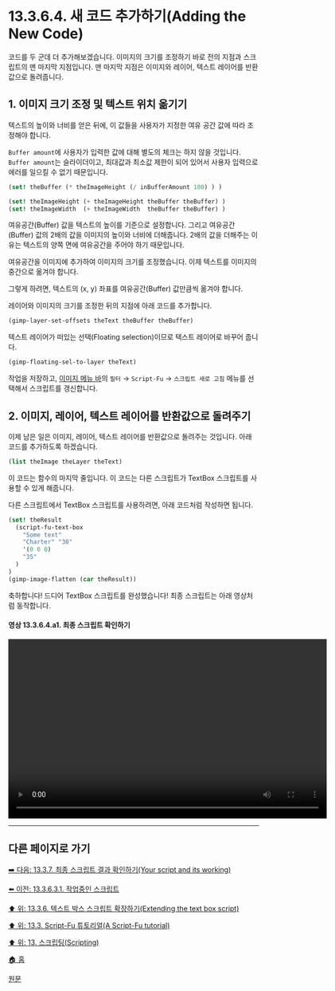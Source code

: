 # 13.3.6.4. 새 코드 추가하기(Adding the New Code)
코드를 두 군데 더 추가해보겠습니다. 이미지의 크기를 조정하기 바로 전의 지점과 스크립트의 맨 마지막 지점입니다. 맨 마지막 지점은 이미지와 레이어, 텍스트 레이어를 반환값으로 돌려줍니다.

## 1. 이미지 크기 조정 및 텍스트 위치 옮기기

텍스트의 높이와 너비를 얻은 뒤에, 이 값들을 사용자가 지정한 여유 공간 값에 따라 조정해야 합니다.

`Buffer amount`에 사용자가 입력한 값에 대해 별도의 체크는 하지 않을 것입니다. `Buffer amount`는 슬라이더이고, 최대값과 최소값 제한이 되어 있어서 사용자 입력으로 에러를 일으킬 수 없기 때문입니다.

```scheme
(set! theBuffer (* theImageHeight (/ inBufferAmount 100) ) )

(set! theImageHeight (+ theImageHeight theBuffer theBuffer) )
(set! theImageWidth  (+ theImageWidth  theBuffer theBuffer) )
```

여유공간(Buffer) 값을 텍스트의 높이를 기준으로 설정합니다. 그리고 여유공간(Buffer) 값의 2배의 값을 이미지의 높이와 너비에 더해줍니다. 2배의 값을 더해주는 이유는 텍스트의 양쪽 면에 여유공간을 주어야 하기 때문입니다.

여유공간을 이미지에 추가하여 이미지의 크기를 조정했습니다. 이제 텍스트를 이미지의 중간으로 옮겨야 합니다.

그렇게 하려면, 텍스트의 (x, y) 좌표를 여유공간(Buffer) 값만큼씩 옮겨야 합니다.

레이어와 이미지의 크기를 조정한 뒤의 지점에 아래 코드를 추가합니다.

```scheme
(gimp-layer-set-offsets theText theBuffer theBuffer)
```

텍스트 레이어가 떠있는 선택(Floating selection)이므로 텍스트 레이어로 바꾸어 줍니다.

```scheme
(gimp-floating-sel-to-layer theText)
```

작업을 저장하고, [이미지 메뉴 바](./19-glossaryx-image_menu_bar.md)의 `필터` → `Script-Fu` → `스크립트 새로 고침` 메뉴를 선택해서 스크립트를 갱신합니다. 

## 2. 이미지, 레이어, 텍스트 레이어를 반환값으로 돌려주기
이제 남은 일은 이미지, 레이어, 텍스트 레이어를 반환값으로 돌려주는 것입니다. 아래 코드를 추가하도록 하겠습니다.

```scheme
(list theImage theLayer theText)
```

이 코드는 함수의 마지막 줄입니다. 이 코드는 다른 스크립트가 TextBox 스크립트를 사용할 수 있게 해줍니다.

다른 스크립트에서 TextBox 스크립트를 사용하려면, 아래 코드처럼 작성하면 됩니다.

```scheme
(set! theResult 
  (script-fu-text-box
    "Some text"
    "Charter" "30"
    '(0 0 0)
    "35"
  )
)
(gimp-image-flatten (car theResult))
```

축하합니다! 드디어 TextBox 스크립트를 완성했습니다! 최종 스크립트는 아래 영상처럼 동작합니다.

#### 영상 13.3.6.4.a1. 최종 스크립트 확인하기
<video controls="controls" width="640" height="360"  src="https://github.com/wonder13662/gimp/assets/15767104/e907c457-27b4-472c-ae59-f3432f00c4b4"></video>

***

## 다른 페이지로 가기

[➡️ 다음: 13.3.7. 최종 스크립트 결과 확인하기(Your script and its working)](./13-03-07-your-script-and-its-working.md)

[⬅️ 이전: 13.3.6.3.1. 작업중인 스크립트](./13-03-06-03-01-script_in_progress.md)

[⬆️ 위: 13.3.6. 텍스트 박스 스크립트 확장하기(Extending the text box script)](./13-03-06-00-extending-the-text-box-script.md)

[⬆️ 위: 13.3. Script-Fu 튜토리얼(A Script-Fu tutorial)](./13-03-00-a-script-fu-tutorial.md)

[⬆️ 위: 13. 스크립팅(Scripting)](./13-00-scripting.md)

[🏠 홈](./00-home.md)

[원문](https://docs.gimp.org/2.10/ko/gimp-using-script-fu-tutorial-extending-text-box.html#idm10255)